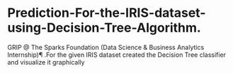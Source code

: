 # Prediction-For-the-IRIS-dataset-using-Decision-Tree-Algorithm.
GRIP @ The Sparks Foundation (Data Science &amp; Business Analytics Internship)¶ .For the given IRIS dataset created the Decision Tree classifier and visualize it graphically

